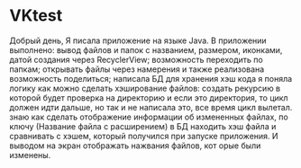 # VKtest
Добрый день, 
Я писала приложение на языке Java. В приложении выполнено: 
  вывод файлов и папок с названием, размером, иконками, датой создания через RecyclerView; 
  возможность переходить по папкам;
  открывать файлы через намерения и также реализована возможность поделиться;
  написала БД для хранения хэш кода
  я поняла логику как можно сделать хэширование файлов: 
    создать рекурсию в которой будет проверка на директорию и если это директория, то цикл должен идти дальше, но так и не написала это, все время цикл вылетал.
  знаю как сделать отображение информации об измененных файлах, 
    по ключу (Название файла с расширением) в БД находить хэш файла и сравнивать с хэшем, который получился при запуске приложения. 
    И выводом на экран отображать нажвания файлов, кот орые были изменены. 
